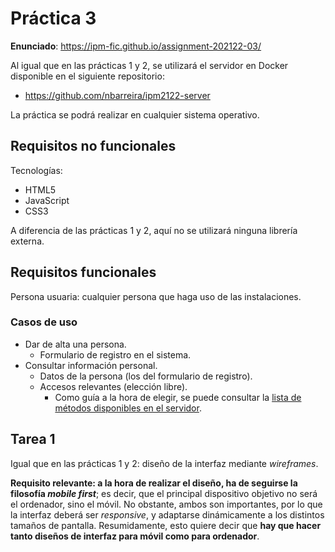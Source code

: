 # Práctica 3

**Enunciado**: <https://ipm-fic.github.io/assignment-202122-03/>

Al igual que en las prácticas 1 y 2, se utilizará el servidor en Docker disponible en el siguiente repositorio:
* <https://github.com/nbarreira/ipm2122-server>

La práctica se podrá realizar en cualquier sistema operativo.


## Requisitos no funcionales

Tecnologías:
* HTML5
* JavaScript
* CSS3

A diferencia de las prácticas 1 y 2, aquí no se utilizará ninguna librería externa.


## Requisitos funcionales

Persona usuaria: cualquier persona que haga uso de las instalaciones.

### Casos de uso
* Dar de alta una persona.
  - Formulario de registro en el sistema.
* Consultar información personal.
  - Datos de la persona (los del formulario de registro).
  - Accesos relevantes (elección libre).
    * Como guía a la hora de elegir, se puede consultar la [lista de métodos disponibles en el servidor](https://github.com/nbarreira/ipm2122-server/blob/main/info-api-rest.md).


## Tarea 1

Igual que en las prácticas 1 y 2: diseño de la interfaz mediante _wireframes_.

**Requisito relevante: a la hora de realizar el diseño, ha de seguirse la filosofía _mobile first_**; es decir, que el principal dispositivo objetivo no será el ordenador, sino el móvil. No obstante, ambos son importantes, por lo que la interfaz deberá ser _responsive_, y adaptarse dinámicamente a los distintos tamaños de pantalla. Resumidamente, esto quiere decir que **hay que hacer tanto diseños de interfaz para móvil como para ordenador**.

